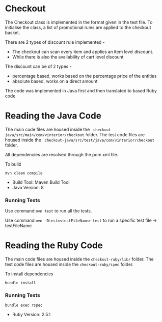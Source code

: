 # Checkout

The Checkout class is implemented in the format given in the test file.
To initialise the class, a list of promotional rules are applied to the checkout basket.

There are 2 types of discount rule implemented -
 - The checkout can scan every item and applies an item level discount.
 - While there is also the availability of cart level discount
 
 The discount can be of 2 types -
 - percentage based, works based on the percentage price of the entities
 - absolute based, works on a direct amount
 
 The code was implemented in Java first and then translated to based Ruby code.
 
 # Reading the Java Code
 The main code files are housed inside the ``` checkout-java/src/main/com/vinterior/checkout``` folder.
 The test code files are housed inside the ``` checkout-java/src/test/java/com/vinterior/checkout``` folder.
 
 All dependencies are resolved through the pom.xml file.
 
 To build
 ``` 
 mvn clean compile
 ```
 
 * Build Tool: Maven Build Tool
 * Java Version: 8
 
 ### Running Tests
 Use command `mvn test` to run all the tests.
 
 Use command `mvn -Dtest=<testFileName> test` to run a specific test file -> testFileName
 
 # Reading the Ruby Code
  The main code files are housed inside the ```checkout-ruby/lib/``` folder.
  The test code files are housed inside the ```checkout-ruby/spec``` folder.
  
 To install dependencies
 ```
bundle install
```

### Running Tests
 ```
bundle exec rspec
```
 
 * Ruby Version: 2.5.1
